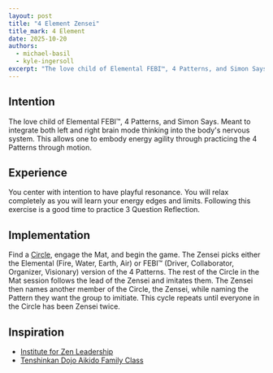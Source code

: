 ```yaml
---
layout: post
title: "4 Element Zensei"
title_mark: 4 Element
date: 2025-10-20
authors:
  - michael-basil
  - kyle-ingersoll
excerpt: "The love child of Elemental FEBI™, 4 Patterns, and Simon Says."
---
```


## Intention

The love child of Elemental FEBI™, 4 Patterns, and Simon Says. Meant to integrate both left and right brain mode thinking into the body's nervous system. This allows one to embody energy agility through practicing the 4 Patterns through motion.

## Experience

You center with intention to have playful resonance. You will relax completely as you will learn your energy edges and limits. Following this exercise is a good time to practice 3 Question Reflection.

## Implementation

Find a [Circle](./circle), engage the Mat, and begin the game. The Zensei picks either the Elemental (Fire, Water, Earth, Air) or FEBI™ (Driver, Collaborator, Organizer, Visionary) version of the 4 Patterns. The rest of the Circle in the Mat session follows the lead of the Zensei and imitates them. The Zensei then names another member of the Circle, the Zensei, while naming the Pattern they want the group to imitiate. This cycle repeats until everyone in the Circle has been Zensei twice.

## Inspiration

- [Institute for Zen Leadership](https://zenleader.global)
- [Tenshinkan Dojo Aikido Family Class](https://japaneseculturecenter.com/classes/aikido/)
